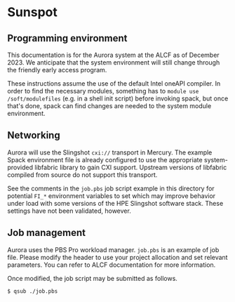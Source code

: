 Sunspot
=======


Programming environment
-----------------------

This documentation is for the Aurora system at the ALCF as of December 2023.
We anticipate that the system environment will still change through the
friendly early access program.

These instructions assume the use of the default Intel oneAPI compiler.  In
order to find the necessary modules, something has to `module use
/soft/modulefiles` (e.g. in a shell init script) before invoking spack, but
once that's done, spack can find changes are needed to
the system module environment.

Networking
----------

Aurora will use the Slingshot `cxi://` transport in Mercury. The example Spack
environment file is already configured to use the appropriate system-provided
libfabric library to gain CXI support.  Upstream versions of libfabric compiled
from source do not support this transport.

See the comments in the `job.pbs` job script example in this directory for
potential `FI_*` environment variables to set which may improve behavior
under load with some versions of the HPE Slingshot software stack. 
These settings have not been validated, however.

Job management
--------------

Aurora uses the PBS Pro workload manager.  `job.pbs` is an example of job
file. Please modify the header to use your project allocation and set
relevant parameters. You can refer to ALCF documentation for more
information.

Once modified, the job script may be submitted as follows.

```
$ qsub ./job.pbs
```

